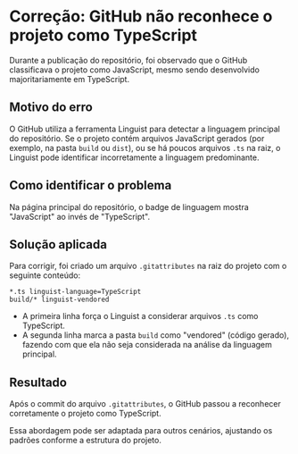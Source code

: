 # Correção: GitHub não reconhece o projeto como TypeScript

Durante a publicação do repositório, foi observado que o GitHub classificava o projeto como JavaScript, mesmo sendo desenvolvido majoritariamente em TypeScript.

## Motivo do erro
O GitHub utiliza a ferramenta Linguist para detectar a linguagem principal do repositório. Se o projeto contém arquivos JavaScript gerados (por exemplo, na pasta `build` ou `dist`), ou se há poucos arquivos `.ts` na raiz, o Linguist pode identificar incorretamente a linguagem predominante.

## Como identificar o problema
Na página principal do repositório, o badge de linguagem mostra "JavaScript" ao invés de "TypeScript".

## Solução aplicada
Para corrigir, foi criado um arquivo `.gitattributes` na raiz do projeto com o seguinte conteúdo:

```
*.ts linguist-language=TypeScript
build/* linguist-vendored
```

- A primeira linha força o Linguist a considerar arquivos `.ts` como TypeScript.
- A segunda linha marca a pasta `build` como "vendored" (código gerado), fazendo com que ela não seja considerada na análise da linguagem principal.

## Resultado
Após o commit do arquivo `.gitattributes`, o GitHub passou a reconhecer corretamente o projeto como TypeScript.

Essa abordagem pode ser adaptada para outros cenários, ajustando os padrões conforme a estrutura do projeto. 